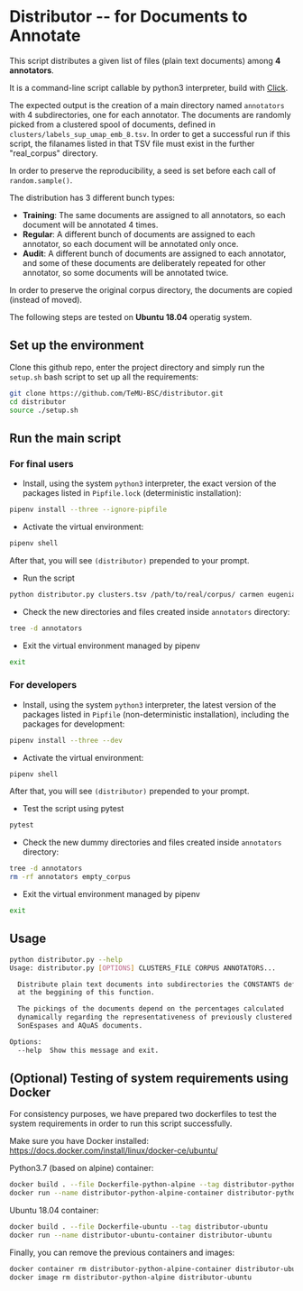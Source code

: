 # Distributor -- for Documents to Annotate

This script distributes a given list of files (plain text documents) among
**4 annotators**.

It is a command-line script callable by python3 interpreter, build with
[Click](https://click.palletsprojects.com/en/7.x/).

The expected output is the creation of a main directory named `annotators` with
4 subdirectories, one for each annotator. The documents are randomly picked
from a clustered spool of documents, defined in `clusters/labels_sup_umap_emb_8.tsv`.
In order to get a successful run if this script, the filanames listed in that
TSV file must exist in the further "real_corpus" directory.

In order to preserve the reproducibility, a seed is set before each call of `random.sample()`.

The distribution has 3 different bunch types:

- **Training**: The same documents are assigned to all annotators, so each
document will be annotated 4 times.
- **Regular**: A different bunch of documents are assigned to each annotator,
so each document will be annotated only once.
- **Audit**: A different bunch of documents are assigned to each annotator,
and some of these documents are deliberately repeated for other annotator, so
some documents will be annotated twice.

In order to preserve the original corpus directory, the documents are copied
(instead of moved).

The following steps are tested on **Ubuntu 18.04** operatig system.

## Set up the environment

Clone this github repo, enter the project directory and simply run the
`setup.sh` bash script to set up all the requirements:

```bash
git clone https://github.com/TeMU-BSC/distributor.git
cd distributor
source ./setup.sh
```

## Run the main script

### For final users

- Install, using the system `python3` interpreter, the exact version of the packages listed in `Pipfile.lock` (deterministic installation):

```bash
pipenv install --three --ignore-pipfile
```

- Activate the virtual environment:

```bash
pipenv shell
```

After that, you will see `(distributor)` prepended to your prompt.

- Run the script

```bash
python distributor.py clusters.tsv /path/to/real/corpus/ carmen eugenia isabel victoria
```

- Check the new directories and files created inside `annotators` directory:

```bash
tree -d annotators
```

- Exit the virtual environment managed by pipenv

```bash
exit
```

### For developers

- Install, using the system `python3` interpreter, the latest version of the packages listed in `Pipfile` (non-deterministic installation), including the packages for development:

```bash
pipenv install --three --dev
```

- Activate the virtual environment:

```bash
pipenv shell
```

After that, you will see `(distributor)` prepended to your prompt.

- Test the script using pytest

```bash
pytest
```

- Check the new dummy directories and files created inside `annotators` directory:

```bash
tree -d annotators
rm -rf annotators empty_corpus
```

- Exit the virtual environment managed by pipenv

```bash
exit
```

## Usage

```bash
python distributor.py --help
Usage: distributor.py [OPTIONS] CLUSTERS_FILE CORPUS ANNOTATORS...

  Distribute plain text documents into subdirectories the CONSTANTS defined
  at the beggining of this function.

  The pickings of the documents depend on the percentages calculated
  dynamically regarding the representativeness of previously clustered
  SonEspases and AQuAS documents.

Options:
  --help  Show this message and exit.
```

## (Optional) Testing of system requirements using Docker

For consistency purposes, we have prepared two dockerfiles to test the system
requirements in order to run this script successfully.

Make sure you have Docker installed: <https://docs.docker.com/install/linux/docker-ce/ubuntu/>

Python3.7 (based on alpine) container:

```bash
docker build . --file Dockerfile-python-alpine --tag distributor-python-alpine
docker run --name distributor-python-alpine-container distributor-python-alpine
```

Ubuntu 18.04 container:

```bash
docker build . --file Dockerfile-ubuntu --tag distributor-ubuntu
docker run --name distributor-ubuntu-container distributor-ubuntu
```

Finally, you can remove the previous containers and images:

```bash
docker container rm distributor-python-alpine-container distributor-ubuntu-container
docker image rm distributor-python-alpine distributor-ubuntu
```
